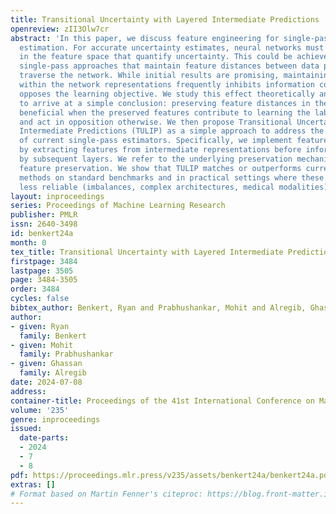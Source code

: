 ```yaml
---
title: Transitional Uncertainty with Layered Intermediate Predictions
openreview: zII3Olw7cr
abstract: 'In this paper, we discuss feature engineering for single-pass uncertainty
  estimation. For accurate uncertainty estimates, neural networks must extract differences
  in the feature space that quantify uncertainty. This could be achieved by current
  single-pass approaches that maintain feature distances between data points as they
  traverse the network. While initial results are promising, maintaining feature distances
  within the network representations frequently inhibits information compression and
  opposes the learning objective. We study this effect theoretically and empirically
  to arrive at a simple conclusion: preserving feature distances in the output is
  beneficial when the preserved features contribute to learning the label distribution
  and act in opposition otherwise. We then propose Transitional Uncertainty with Layered
  Intermediate Predictions (TULIP) as a simple approach to address the shortcomings
  of current single-pass estimators. Specifically, we implement feature preservation
  by extracting features from intermediate representations before information is collapsed
  by subsequent layers. We refer to the underlying preservation mechanism as transitional
  feature preservation. We show that TULIP matches or outperforms current single-pass
  methods on standard benchmarks and in practical settings where these methods are
  less reliable (imbalances, complex architectures, medical modalities).'
layout: inproceedings
series: Proceedings of Machine Learning Research
publisher: PMLR
issn: 2640-3498
id: benkert24a
month: 0
tex_title: Transitional Uncertainty with Layered Intermediate Predictions
firstpage: 3484
lastpage: 3505
page: 3484-3505
order: 3484
cycles: false
bibtex_author: Benkert, Ryan and Prabhushankar, Mohit and Alregib, Ghassan
author:
- given: Ryan
  family: Benkert
- given: Mohit
  family: Prabhushankar
- given: Ghassan
  family: Alregib
date: 2024-07-08
address:
container-title: Proceedings of the 41st International Conference on Machine Learning
volume: '235'
genre: inproceedings
issued:
  date-parts:
  - 2024
  - 7
  - 8
pdf: https://proceedings.mlr.press/v235/assets/benkert24a/benkert24a.pdf
extras: []
# Format based on Martin Fenner's citeproc: https://blog.front-matter.io/posts/citeproc-yaml-for-bibliographies/
---
```

